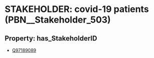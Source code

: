 # STAKEHOLDER: __covid-19 patients__ (PBN__Stakeholder_503)

## Property: has_StakeholderID

* [Q97189089](Q97189089)

